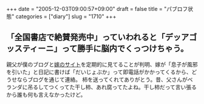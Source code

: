 +++
date = "2005-12-03T09:00:57+09:00"
draft = false
title = "パブロフ状態"
categories = ["diary"]
slug = "1710"
+++

「全国書店で絶賛発売中」っていわれると「デッアゴッスティーニ」って勝手に脳内でくっつけちゃう。
--
親父が僕のブログと<a href="http://aki-tect.petit.cc" target="_blank">嫁のサイト</a>を定期的に見てることが判明、嫁が「息子が風邪を引いた」と日記に書けば「だいじょぶか」って即電話がかかってくるから、どうせならブログを通じて連絡。
柿を送ってくれてありがとう。昔、父さんがベランダに吊るしてつくってた干し柿、あれ腐ってたよね。干し柿だって言い張るから誰も何も言えなかったけど。
